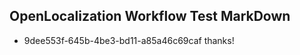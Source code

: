 ## OpenLocalization Workflow Test MarkDown
* 9dee553f-645b-4be3-bd11-a85a46c69caf thanks!

<!--HONumber=Jul16_HO4-->


